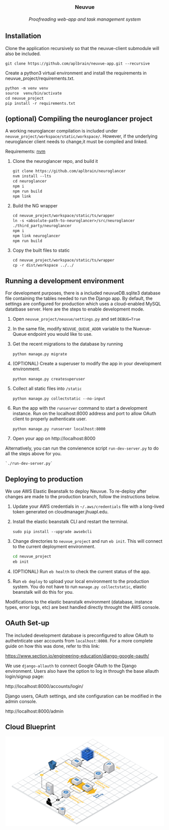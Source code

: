 <h3 align=center>Neuvue</h3>
<h6 align=center>Proofreading web-app and task management system</h6>

## Installation

Clone the application recursively so that the neuvue-client submodule will also be included.
```shell
git clone https://github.com/aplbrain/neuvue-app.git --recursive
```

Create a python3 virtual environment and install the requirements in neuvue_project/requirements.txt. 

```shell
python -m venv venv
source  venv/bin/activate
cd neuvue_project
pip install -r requirements.txt
```


## (optional) Compiling the neuroglancer project

A working neuroglancer compilation is included under `neuvue_project/workspace/static/workspace/`. However, if the underlying neuroglancer client needs to change,it must be compiled and linked.

Requirements: [nvm](https://github.com/nvm-sh/nvm)

1. Clone the neuroglancer repo, and build it
	```
	git clone https://github.com/aplbrain/neuroglancer
	nvm install --lts
	cd neuroglancer
	npm i
	npm run build
	npm link
	```

1. Build the NG wrapper
	```
	cd neuvue_project/workspace/static/ts/wrapper
	ln -s <absolute-path-to-neuroglancer>/src/neuroglancer ./third_party/neuroglancer
	npm i
	npm link neuroglancer
	npm run build
	``` 
1. Copy the built files to static
	```
	cd neuvue_project/workspace/static/ts/wrapper
	cp -r dist/workspace ../../
	```

## Running a development environment

For development purposes, there is a included neuvueDB.sqlite3 database file containing the tables needed to run the Django app. By default, the settings are configured for production which uses a cloud-enabled MySQL datatbase server. Here are the steps to enable development mode. 

1. Open `neuvue_project/neuvue/settings.py` and set `DEBUG=True`

2. In the same file, modify `NEUVUE_QUEUE_ADDR` variable to the Nuevue-Queue endpoint you would like to use. 

3. Get the recent migrations to the database by running 

	`python manage.py migrate`

4. (OPTIONAL) Create a superuser to modify the app in your development environment.

	`python manage.py createsuperuser`

5. Collect all static files into `/static`

	`python manage.py collectstatic --no-input`

6. Run the app with the `runserver` command to start a development instance. Run on the localhost:8000 address and port to allow OAuth client to properly authenticate user. 

	`python manage.py runserver localhost:8000`

7. Open your app on http://localhost:8000 


Alternatively, you can run the convienence script `run-dev-server.py` to do all the steps above for you. 

	`./run-dev-server.py`

## Deploying to production

We use AWS Elastic Beanstalk to deploy Neuvue. To re-deploy after changes are made to the production branch, follow the instructions below.

1. Update your AWS credentials in `~/.aws/credentials` file with a long-lived token generated on cloudmanager.jhuapl.edu.

2. Install the elastic beanstalk CLI and restart the terminal.

	`sudo pip install --upgrade awsebcli`

3. Change directories to `neuvue_project` and run `eb init`. This will connect to the current deployment environment. 

	```bash
	cd neuvue_project
	eb init
	```

4. (OPTIONAL) Run `eb health` to check the current status of the app. 

5. Run `eb deploy` to upload your local environment to the production system. You do not have to run `manage.py collectstatic`, elastic beanstalk will do this for you. 

Modifications to the elastic beanstalk environment (database, instance types, error logs, etc) are best handled directly throught the AWS console. 


## OAuth Set-up

The included development database is preconfigured to allow OAuth to authetnticate user accounts from `localhost:8000`. For a more complete guide on how this was done, refer to this link: 

https://www.section.io/engineering-education/django-google-oauth/

We use `django-allauth` to connect Google OAuth to the Django environment. Users also have the option to log in through the base allauth login/signup page:

http://localhost:8000/accounts/login/

Django users, OAuth settings, and site configuration can be modified in the admin console. 

http://localhost:8000/admin


## Cloud Blueprint

<img src="Neuvue_Blueprint.png" style="background-color: rgb(300, 300, 300);">

